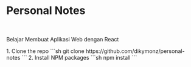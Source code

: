 <h1> Personal Notes</h1> <br>
<p>Belajar Membuat Aplikasi Web dengan React</p>
1. Clone the repo
   ```sh
   git clone https://github.com/dikymonz/personal-notes
   ```
2. Install NPM packages
   ```sh
   npm install
   ```
